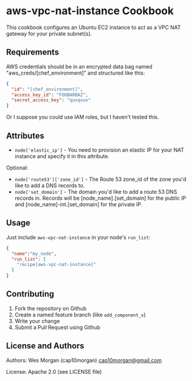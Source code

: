 aws-vpc-nat-instance Cookbook
=============================
This cookbook configures an Ubuntu EC2 instance to act as a VPC NAT gateway for your private subnet(s).

Requirements
------------
AWS credentials should be in an encrypted data bag named "aws_creds/[chef_environment]" and structured like this:

```json
{
  "id": "[chef_environment]",
  "access_key_id": "FOOBARBAZ",
  "secret_access_key": "quxquux"
}
```

Or I suppose you could use IAM roles, but I haven't tested this.

Attributes
----------
* `node['elastic_ip']` - You need to provision an elastic IP for your NAT instance and specify it in this attribute.

Optional:

* `node['route53']['zone_id']` - The Route 53 zone_id of the zone you'd like to add a DNS records to.
* `node['set_domain']` - The domain you'd like to add a route 53 DNS records in. Records will be [node_name].[set_domain] for the public IP and [node_name]-int.[set_domain] for the private IP.

Usage
-----
Just include `aws-vpc-nat-instance` in your node's `run_list`:

```json
{
  "name":"my_node",
  "run_list": [
    "recipe[aws-vpc-nat-instance]"
  ]
}
```

Contributing
------------

1. Fork the repository on Github
2. Create a named feature branch (like `add_component_x`)
3. Write your change
6. Submit a Pull Request using Github

License and Authors
-------------------
Authors: Wes Morgan (cap10morgan) <cap10morgan@gmail.com>

License: Apache 2.0 (see LICENSE file)
